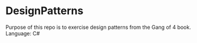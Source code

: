# DesignPatterns
Purpose of this repo is to exercise design patterns from the Gang of 4 book.
Language: C#
